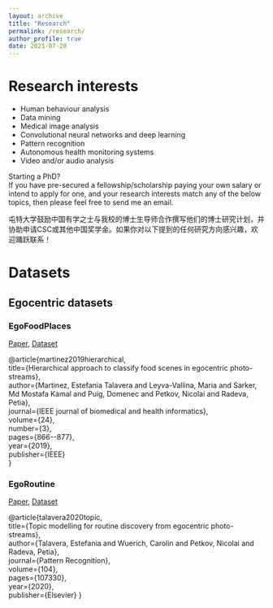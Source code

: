 ```yaml
---
layout: archive
title: "Research"
permalink: /research/
author_profile: true
date: 2021-07-20
---
```

 
# Research interests

* Human behaviour analysis 
* Data mining
* Medical image analysis 
* Convolutional neural networks and deep learning
* Pattern recognition
* Autonomous health monitoring systems
* Video and/or audio analysis

Starting a PhD? <br>
If you have pre-secured a fellowship/scholarship paying your own salary or intend to apply for one, and your research interests match any of the below topics, then please feel free to send me an email.

屯特大学鼓励中国有学之士与我校的博士生导师合作撰写他们的博士研究计划，并协助申请CSC或其他中国奖学金。如果你对以下提到的任何研究方向感兴趣，欢迎踊跃联系！

# Datasets 

## Egocentric datasets

### EgoFoodPlaces <br>
<u><a href="https://pubmed.ncbi.nlm.nih.gov/31199277/">Paper</a></u>, <u><a href="https://pubmed.ncbi.nlm.nih.gov/31199277/">Dataset</a></u> <br>

@article{martinez2019hierarchical,  <br>
  title={Hierarchical approach to classify food scenes in egocentric photo-streams},  <br>
  author={Martinez, Estefania Talavera and Leyva-Vallina, Maria and Sarker, Md Mostafa Kamal and Puig, Domenec and Petkov, Nicolai and Radeva, Petia},  <br>
  journal={IEEE journal of biomedical and health informatics},  <br>
  volume={24},  <br>
  number={3},  <br>
  pages={866--877}, <br>
  year={2019}, <br>
  publisher={IEEE} <br>
}

### EgoRoutine <br>
<u><a href="https://www.sciencedirect.com/science/article/pii/S0031320320301333">Paper</a></u>, <u><a href="https://www.sciencedirect.com/science/article/pii/S0031320320301333">Dataset</a></u> <br>

@article{talavera2020topic, <br>
  title={Topic modelling for routine discovery from egocentric photo-streams},  <br>
  author={Talavera, Estefania and Wuerich, Carolin and Petkov, Nicolai and Radeva, Petia}, <br>
  journal={Pattern Recognition}, <br>
  volume={104}, <br>
  pages={107330}, <br>
  year={2020}, <br>
  publisher={Elsevier}
}
